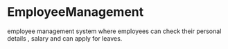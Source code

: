 # EmployeeManagement
employee management system where employees can check their personal details , salary and can apply for leaves.
